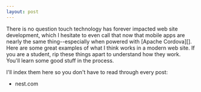 ```yaml
---
layout: post
---
```


There is no question touch technology has forever impacted web site
development, which I hesitate to even call that now that mobile apps are nearly the same thing--especially
when powered with [Apache Cordova][]. Here are some great examples of
what I think works in a modern web site. If you are a student, rip these
things apart to understand how they work. You'll learn some good stuff in
the process.

I'll index them here so you don't have to read through every post:

* nest.com
